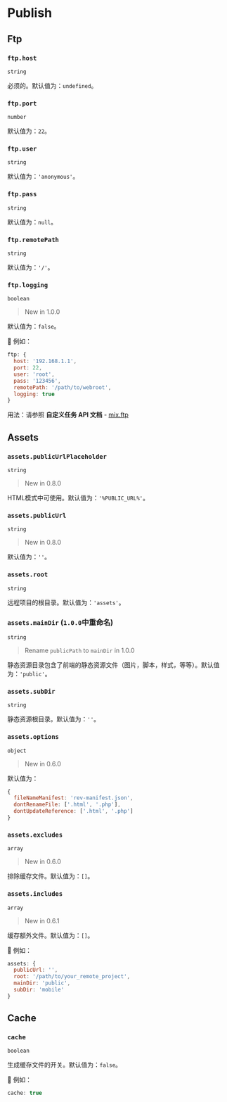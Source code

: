 # Publish

## Ftp

### `ftp.host`

`string`

必须的。默认值为：`undefined`。

### `ftp.port`

`number`

默认值为：`22`。

### `ftp.user`

`string`

默认值为：`'anonymous'`。

### `ftp.pass`

`string`

默认值为：`null`。

### `ftp.remotePath`

`string`

默认值为：`'/'`。

### `ftp.logging`

`boolean`

> New in 1.0.0

默认值为：`false`。

🌰 例如：

```js
ftp: {
  host: '192.168.1.1',
  port: 22,
  user: 'root',
  pass: '123456',
  remotePath: '/path/to/webroot',
  logging: true
}
```

用法：请参照 __自定义任务 API 文档__ - [mix.ftp](../api/assets.html#mixftpinput)

## Assets

### `assets.publicUrlPlaceholder`

`string`

> New in 0.8.0

HTML模式中可使用。默认值为：`'%PUBLIC_URL%'`。

### `assets.publicUrl`

`string`

> New in 0.8.0

默认值为：`''`。

### `assets.root`

`string`

远程项目的根目录。默认值为：`'assets'`。

### `assets.mainDir` (`1.0.0`中重命名)

`string`

> Rename `publicPath` to `mainDir` in 1.0.0

静态资源目录包含了前端的静态资源文件（图片，脚本，样式，等等）。默认值为：`'public'`。

### `assets.subDir`

`string`

静态资源根目录。默认值为：`''`。

### `assets.options`

`object`

> New in 0.6.0

默认值为：

```js
{
  fileNameManifest: 'rev-manifest.json',
  dontRenameFile: ['.html', '.php'],
  dontUpdateReference: ['.html', '.php']
}
```

### `assets.excludes`

`array`

> New in 0.6.0

排除缓存文件。默认值为：`[]`。

### `assets.includes`

`array`

> New in 0.6.1

缓存额外文件。默认值为：`[]`。

🌰 例如：

```js
assets: {
  publicUrl: '',
  root: '/path/to/your_remote_project',
  mainDir: 'public',
  subDir: 'mobile'
}
```

## Cache

### `cache`

`boolean`

生成缓存文件的开关。默认值为：`false`。

🌰 例如：

```js
cache: true
```
